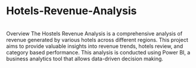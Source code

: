 # Hotels-Revenue-Analysis
<br>
Overview
The Hostels Revenue Analysis is a comprehensive analysis of revenue generated by various hotels across different regions. This project aims to provide valuable insights into revenue trends, hotels review, and category based performance. This analysis is conducted using Power BI, a business analytics tool that allows data-driven decision making.
